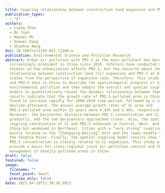 ```yaml
---
title: Coupling relationship between construction land expansion and PM2.5 in China
publication_types:
  - "2"
authors:
  - Liang Zhou
  - Bo Yuan
  - Haowei Mu
  - Xuewei Dang
  - Shaohua Wang
doi: 10.1007/s11356-021-13160-w
publication: Environmental Science and Pollution Research
abstract: Urban air pollution with PM2.5 as the main pollutant has become
  increasingly prominent in China since 2010. Scholars have conducted many
  studies on how urbanization affects PM2.5, but few concerns about the
  relationship between construction land (CL) expansion and PM2.5 at different
  scales from the perspective of expansion rate. Therefore, this study takes CL
  and PM2.5 data in China to describe the spatiotemporal progress of atmospheric
  environmental pollution and then adopts the overall and spatial coupling
  models to quantitatively reveal the dynamic relationship between them. The
  results indicate that the growth rate of PM2.5-polluted area in China was
  found to increase rapidly for 2000–2010 time period, followed by a continuous
  decline afterward. The annual average growth rates of CL area and
  PM2.5-polluted area within 15 years were 4.43% and 2.46%, respectively.
  Moreover, the barycenter distance between PM2.5 concentration and CL decreased
  gradually, and the two barycenters approached closer. Also, the spatial
  coupling coordination of CL and PM2.5 enhanced in Central, West, and East
  China but weakened in Northeast. Cities with a “very strong” coupling type are
  mainly located in the “Chongqing-Beijing” belt and the lower-middle reaches of
  the Yangtze River. Finally, the spatial coupling model results show that a low
  PM2.5 concentration is closely related to CL expansion. This study will
  provide a basis for cross-regional joint air pollution control and the
  management of heavily polluted areas in China.
draft: false
featured: false
image:
  filename: ""
  focal_point: Smart
  preview_only: false
date: 2021-04-18T11:38:58.991Z
---
```

